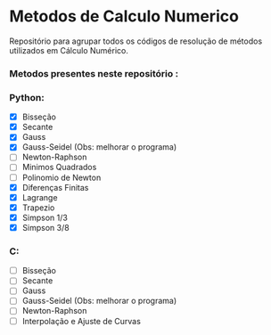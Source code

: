 # Metodos de Calculo Numerico
Repositório para agrupar todos os códigos de resolução de métodos utilizados em Cálculo Numérico.

### Metodos presentes neste repositório :

### Python:

 - [x] Bisseção 
 - [x] Secante
 - [x] Gauss
 - [x] Gauss-Seidel (Obs: melhorar o programa)
 - [ ] Newton-Raphson
 - [ ] Minimos Quadrados
 - [ ] Polinomio de Newton
 - [x] Diferenças Finitas
 - [x] Lagrange
 - [x] Trapezio
 - [x] Simpson 1/3
 - [x] Simpson 3/8

### C:

 - [ ] Bisseção 
 - [ ] Secante
 - [ ] Gauss
 - [ ] Gauss-Seidel (Obs: melhorar o programa)
 - [ ] Newton-Raphson
 - [ ] Interpolação e Ajuste de Curvas
